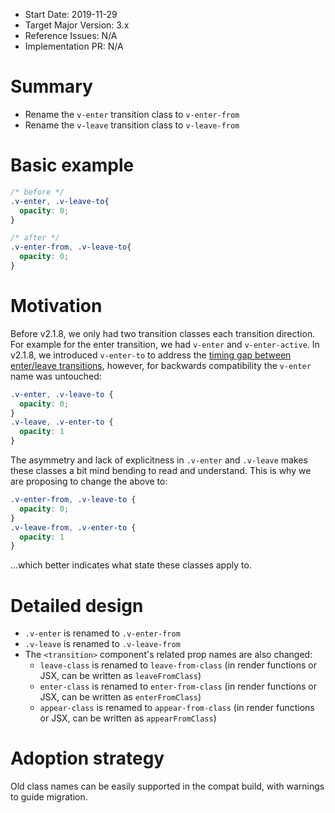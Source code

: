 - Start Date: 2019-11-29
- Target Major Version: 3.x
- Reference Issues: N/A
- Implementation PR: N/A

# Summary

- Rename the `v-enter` transition class to `v-enter-from`
- Rename the `v-leave` transition class to `v-leave-from`

# Basic example

``` css
/* before */
.v-enter, .v-leave-to{
  opacity: 0;
}

/* after */
.v-enter-from, .v-leave-to{
  opacity: 0;
}
```

# Motivation

Before v2.1.8, we only had two transition classes each transition direction. For example for the enter transition, we had `v-enter` and `v-enter-active`. In v2.1.8, we introduced `v-enter-to` to address the [timing gap between enter/leave transitions](https://github.com/vuejs/vue/issues/4510), however, for backwards compatibility the `v-enter` name was untouched:

``` css
.v-enter, .v-leave-to {
  opacity: 0;
}
.v-leave, .v-enter-to {
  opacity: 1
}
```

The asymmetry and lack of explicitness in `.v-enter` and `.v-leave` makes these classes a bit mind bending to read and understand. This is why we are proposing to change the above to:

``` css
.v-enter-from, .v-leave-to {
  opacity: 0;
}
.v-leave-from, .v-enter-to {
  opacity: 1
}
```

...which better indicates what state these classes apply to.

# Detailed design

- `.v-enter` is renamed to `.v-enter-from`
- `.v-leave` is renamed to `.v-leave-from`
- The `<transition>` component's related prop names are also changed:
  - `leave-class` is renamed to `leave-from-class` (in render functions or JSX, can be written as `leaveFromClass`)
  - `enter-class` is renamed to `enter-from-class` (in render functions or JSX, can be written as `enterFromClass`)
  - `appear-class` is renamed to `appear-from-class` (in render functions or JSX, can be written as `appearFromClass`)

# Adoption strategy

Old class names can be easily supported in the compat build, with warnings to guide migration.
